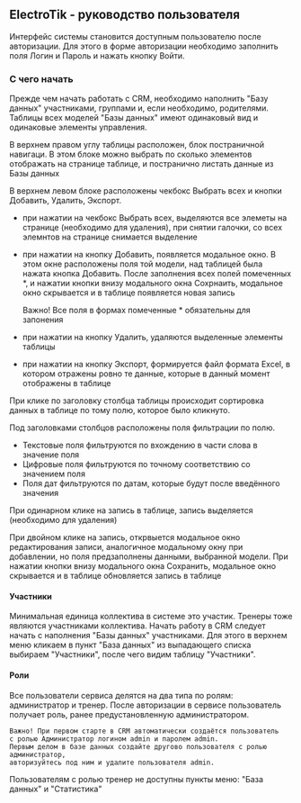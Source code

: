 ## ElectroTik - руководство пользователя

Интерфейс системы становится доступным пользователю после авторизации.
Для этого в форме авторизации необходимо заполнить поля Логин и Пароль и нажать кнопку Войти.

### С чего начать

Прежде чем начать работать с CRM, необходимо наполнить "Базу данных" участниками, группами и, если необходимо, родителями.
Таблицы всех моделей "Базы данных" имеют одинаковый вид и одинаковые элементы управления.

В верхнем правом углу таблицы расположен, блок постраничной навигаци. 
В этом блоке можно выбрать по сколько элементов отображать на странице таблице, и постранично листать данные из Базы данных

В верхнем левом блоке расположены чекбокс Выбрать всех и кнопки Добавить, Удалить, Экспорт.
- при нажатии на чекбокс Выбрать всех, выделяются все элеметы на странице (необходимо для удаления), при снятии галочки, со всех элемнтов на странице снимается выделение
- при нажатии на кнопку Добавить, появляется модальное окно. В этом окне расположены поля той модели, над таблицей была нажата кнопка Добавить. После заполнения всех полей  помеченных *, и нажатии кнопки внизу модального окна Сохрнаить, модальное окно скрывается и в таблице появляется новая запись

    Важно! Все поля в формах помеченные * обязательны для запонения

- при нажатии на кнопку Удалить, удаляются выделенные элементы таблицы
- при нажатии на кнопку Экспорт, формируется файл формата Excel, в котором отражены ровно те данные, которые в данный момент отображены в таблице

При клике по заголовку столбца таблицы происходит сортировка данных в таблице по тому полю, которое было кликнуто.

Под заголовками столбцов расположены поля фильтрации по полю. 
- Текстовые поля фильтруются по вхождению в части слова в значение поля
- Цифровые поля фильтруются по точному соответствию со значением поля
- Поля дат фильтруются по датам, которые будут после введённого значения

При одинарном клике на запись в таблице, запись выделяется (необходимо для удаления)

При двойном клике на запись, открвыется модальное окно редактирования записи, аналогичное модальному окну при добавлении, но поля предзаполнены данными, выбранной модели. При нажатии кнопки внизу модального окна Сохранить, модальное окно скрывается и в таблице обновляется запись в таблице

#### Участники

Минимальная единица коллектива в системе это участик.
Тренеры тоже являются участниками коллектива.
Начать работу в CRM следует начать с наполнения "Базы данных" участниками.
Для этого в верхнем меню кликаем в пункт "База данных" из выпадающего списка выбираем "Участники", после чего видим таблицу "Участники".

#### Роли

Все пользователи сервиса делятся на два типа по ролям: администратор и тренер.
После авторизации в сервисе пользователь получает роль, ранее предустановленную администратором.

    Важно! При первом старте в CRM автоматически создаётся пользователь 
    с ролью Администратор логином admin и паролем admin. 
    Первым делом в базе данных создайте другово пользователя с ролью администратор, 
    авторизуйтесь под ним и удалите пользователя admin.

Пользователям с ролью тренер не доступны пункты меню: "База данных" и "Статистика"
